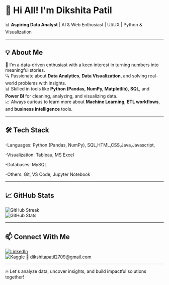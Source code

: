# 👋 Hi All! I'm Dikshita Patil

📊 **Aspiring Data Analyst** |  AI & Web Enthusiast | UI/UX | Python & Visualization

---

## 💡 About Me

💼 I'm a data-driven enthusiast with a keen interest in turning numbers into meaningful stories.  
🔍 Passionate about **Data Analytics**, **Data Visualization**, and solving real-world problems with insights.  
📊 Skilled in tools like **Python (Pandas, NumPy, Matplotlib)**, **SQL**, and **Power BI** for cleaning, analyzing, and visualizing data.   
📈 Always curious to learn more about **Machine Learning**, **ETL workflows**, and **business intelligence** tools.

---

## 🛠 Tech Stack

-Languages: Python (Pandas, NumPy), SQL,HTML,CSS,Java,Javascript,

-Visualization: Tableau, MS Excel

-Databases: MySQL

-Others: Git, VS Code, Jupyter Notebook

---

## 📈 GitHub Stats

![GitHub Streak](https://github-readme-streak-stats.herokuapp.com?user=DikshitaPatil&theme=default)  
![GitHub Stats](https://github-readme-stats.vercel.app/api?username=DikshitaPatil&show_icons=true&theme=default)

---
## 📫 Connect With Me

[![LinkedIn](https://img.shields.io/badge/LinkedIn-blue?style=flat&logo=linkedin)](https://www.linkedin.com/in/dikshita-patil-13a414347)  
[![Kaggle](https://img.shields.io/badge/Kaggle-blue?style=flat&logo=kaggle)](https://www.kaggle.com/dikshitavijaypatil)
📧 dikshitapatil2709@gmail.com

---

🔥 Let's analyze data, uncover insights, and build impactful solutions together!
